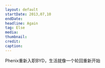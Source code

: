 ```yaml
---
layout: default
startDate: 2013,07,10
endDate: 
headline: Again
tag: Else
media: 
thumbnail: 
credit: 
caption: 
---
```

Phenix重新入职BYD，生活就像一个轮回重新开始